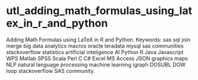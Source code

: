 # utl_adding_math_formulas_using_latex_in_r_and_python
Adding Math Formulas using LaTeX in R and Python.  Keywords: sas sql join merge big data analytics macros oracle teradata mysql sas communities stackoverflow statistics artificial inteligence AI Python R Java Javascript WPS Matlab SPSS Scala Perl C C# Excel MS Access JSON graphics maps NLP natural language processing machine learning igraph DOSUBL DOW loop stackoverflow SAS community.
